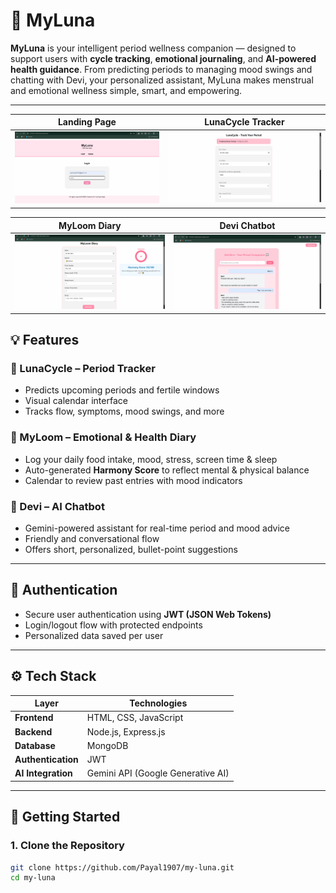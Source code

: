 # 🌙 MyLuna

**MyLuna** is your intelligent period wellness companion — designed to support users with **cycle tracking**, **emotional journaling**, and **AI-powered health guidance**. From predicting periods to managing mood swings and chatting with Devi, your personalized assistant, MyLuna makes menstrual and emotional wellness simple, smart, and empowering.

---
| Landing Page | LunaCycle Tracker |
|--------------|-------------------|
| ![Landing](landing.png) | ![Tracker](Tracker.png) |

| MyLoom Diary | Devi Chatbot |
|--------------|--------------|
| ![Diary](Diary.png) | ![Devi](Devi.png) |

## 💡 Features

### 🌸 LunaCycle – Period Tracker
- Predicts upcoming periods and fertile windows
- Visual calendar interface
- Tracks flow, symptoms, mood swings, and more

### 📔 MyLoom – Emotional & Health Diary
- Log your daily food intake, mood, stress, screen time & sleep
- Auto-generated **Harmony Score** to reflect mental & physical balance
- Calendar to review past entries with mood indicators

### 🤖 Devi – AI Chatbot
- Gemini-powered assistant for real-time period and mood advice
- Friendly and conversational flow
- Offers short, personalized, bullet-point suggestions

---

## 🔐 Authentication

- Secure user authentication using **JWT (JSON Web Tokens)**
- Login/logout flow with protected endpoints
- Personalized data saved per user

---

## ⚙️ Tech Stack

| Layer       | Technologies |
|-------------|--------------|
| **Frontend** | HTML, CSS, JavaScript |
| **Backend**  | Node.js, Express.js |
| **Database** | MongoDB |
| **Authentication** | JWT |
| **AI Integration** | Gemini API (Google Generative AI) |

---

## 🚀 Getting Started

### 1. Clone the Repository

```bash
git clone https://github.com/Payal1907/my-luna.git
cd my-luna
